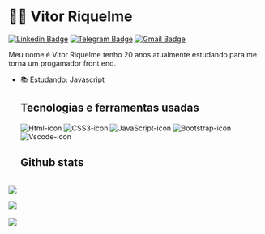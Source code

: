 # :man_technologist: Vitor Riquelme
<!--contatos-->
[![Linkedin Badge](https://img.shields.io/badge/-LinkedIn-blue?style=for-the-badge&logo=Linkedin&logoColor=white&link=https://www.linkedin.com/in/vitor-riquelme-986496222/)](https://www.linkedin.com/in/vitor-riquelme-986496222/)
[![Telegram Badge](https://img.shields.io/badge/-Telegram-1ca0f1?style=for-the-badge&labelColor=1ca0f1&logo=telegram&logoColor=white&link=https://t.me/vitoriquelme)](https://t.me/vitoriquelme)
[![Gmail Badge](https://img.shields.io/badge/-Gmail-c14438?style=for-the-badge&logo=Gmail&logoColor=white&link=mailto:vitoriquelme1@gmail.com)](mailto:vitoriquelme1@gmail.com)

<!-- uma introdução basica falando sobre mim-->
Meu nome é Vitor Riquelme  tenho 20 anos atualmente estudando para me torna um progamador front end.

- :books: Estudando: Javascript


  
  
  ## Tecnologias e ferramentas usadas
  <img align="center" alt="Html-icon" src="https://img.shields.io/badge/HTML5-E34F26?style=for-the-badge&logo=html5&logoColor=white">
  <img align="center" alt="CSS3-icon" src="https://img.shields.io/badge/CSS3-1572B6?style=for-the-badge&logo=css3&logoColor=white">
  <img align="center" alt="JavaScript-icon" src="https://img.shields.io/badge/JavaScript-323330?style=for-the-badge&logo=javascript&logoColor=F7DF1E">
  <img align="center" alt="Bootstrap-icon" src="https://img.shields.io/badge/Bootstrap-563D7C?style=for-the-badge&logo=bootstrap&logoColor=white">
  <img align="center" alt="Vscode-icon" src="https://img.shields.io/badge/Visual_Studio_Code-0078D4?style=for-the-badge&logo=visual%20studio%20code&logoColor=white">
  </br>
  
  ## Github stats
 </br><a href="https://github.com/VitorRiquelme/github-readme-stats">
    <img align="center" src="https://github-readme-stats.vercel.app/api?username=VitorRiquelme&show_icons=true&count_private=true&theme=aura"/>
  </a>
  
 <a href="https://github.com/VitorRiquelme/github-readme-stats">
    <img align="center" src="https://github-readme-stats.vercel.app/api/top-langs/?username=VitorRiquelme&hide=scss,less&layout=compact&langs_count=7&theme=aura"/>
  </a></br>
 
 </br>
 <img align="center" src="https://github-readme-streak-stats.herokuapp.com?user=VitorRiquelme&background=111E2E&border=334152&currStreakNum=FFFFFF&fire=07CBFF&sideLabels=07CBFF&ring=2300FF&currStreakLabel=07CBFF&sideNums=FFFFFF&dates=B7D1E6"/>
 

  
 
